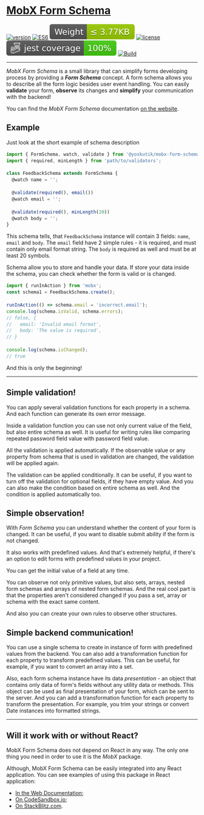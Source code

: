 # [MobX Form Schema](https://yoskutik.github.io/mobx-form-schema/)

[![version](https://img.shields.io/npm/v/@yoskutik/mobx-form-schema)](https://www.npmjs.com/package/@yoskutik/mobx-form-schema)
[![ES6](https://img.shields.io/badge/EcmaScript-v.6-blue)](https://github.com/yoskutik/mobx-form-schema)
[![Weight](https://raw.githubusercontent.com/Yoskutik/mobx-form-schema/master/badges/weight.svg)](https://github.com/yoskutik/mobx-form-schema)
[![license](https://img.shields.io/npm/l/@yoskutik/mobx-form-schema)](https://www.npmjs.com/package/@yoskutik/mobx-form-schema)
![Jest coverage](https://raw.githubusercontent.com/Yoskutik/mobx-form-schema/master/badges/coverage-jest%20coverage.svg)
[![Build](https://github.com/Yoskutik/mobx-form-schema/actions/workflows/build.yml/badge.svg)](https://github.com/Yoskutik/mobx-form-schema/actions/workflows/build.yml)

---

_MobX Form Schema_ is a small library that can simplify forms developing
process by providing a **_Form Schema_** concept. A form schema allows you
to describe all the form logic besides user event handling. You can easily
**validate** your form, **observe** its changes and **simplify** your
communication with the backend!

You can find the _MobX Form Schema_ documentation
[on the website](https://yoskutik.github.io/mobx-form-schema/).



## Example


Just look at the short example of schema description

```typescript
import { FormSchema, watch, validate } from '@yoskutik/mobx-form-schema';
import { required, minLength } from 'path/to/validators';

class FeedbackSchema extends FormSchema {
  @watch name = '';

  @validate(required(), email())
  @watch email = '';

  @validate(required(), minLength(20))
  @watch body = '';
}
```

This schema tells, that `FeedbackSchema` instance will contain 3 fields: `name`,
`email` and `body`. The `email` field have 2 simple rules - it is required, and
must contain only email format string. The `body` is required as well and must
be at least 20 symbols.

Schema allow you to store and handle your data. If store your data inside
the schema, you can check whether the form is valid or is changed.

```typescript
import { runInAction } from 'mobx';
const schema1 = FeedbackSchema.create();

runInAction(() => schema.email = 'incorrect.email');
console.log(schema.isValid, schema.errors);
// false, {
//   email: 'Invalid email format',
//   body: 'The value is required',
// }

console.log(schema.isChanged);
// true
```

And this is only the beginning!

---


## Simple validation!

You can apply several validation functions for each property in a schema.
And each function can generate its own error message.

Inside a validation function you can use not only current value of the field,
but also entire schema as well. It is useful for writing rules like
comparing repeated password field value with password field value.

All the validation is applied automatically. If the observable value or
any property from schema that is used in validation are changed, the
validation will be applied again.

The validation can be applied conditionally. It can be useful, if you want
to turn off the validation for optional fields, if they have empty value.
And you can also make the condition based on entire schema as well. And
the condition is applied automatically too.


## Simple observation!

With _Form Schema_ you can understand whether the content of your
form is changed. It can be useful, if you want to disable submit ability
if the form is not changed.

It also works with predefined values. And that's extremely helpful, if
there's an option to edit forms with predefined values in your project.

You can get the initial value of a field at any time.

You can observe not only primitive values, but also sets, arrays, nested
form schemas and arrays of nested form schemas. And the real cool part is
that the properties aren't considered changed if you pass a set, array or
schema with the exact same content.

And also you can create your own rules to observe other structures.


## Simple backend communication!

You can use a single schema to create in instance of form with predefined
values from the backend. You can also add a transformation function for
each property to transform predefined values. This can be useful, for
example, if you want to convert an array into a set.

Also, each form schema instance have its data _presentation_ - an object
that contains only data of form's fields without any utility data or
methods. This object can be used as final presentation of your form, which
can be sent to the server. And you can add a transformation function for
each property to transform the presentation. For example, you trim your
strings or convert Date instances into formatted strings.

---

## Will it work with or without React?

MobX Form Schema does not depend on React in any way. The only one thing
you need in order to use it is the _MobX_ package.

Although, MobX Form Schema can be easily integrated into any React
application. You can see examples of using this package in React
application:
* [In the Web Documentation](https://yoskutik.github.io/mobx-form-schema/#/learn/complete-example);
* [On CodeSandbox.io](https://codesandbox.io/s/silent-morning-68myz9?file=/src/index.tsx);
* [On StackBlitz.com](https://stackblitz.com/edit/stackblitz-starters-g7hrxn?file=src%2Findex.tsx).
